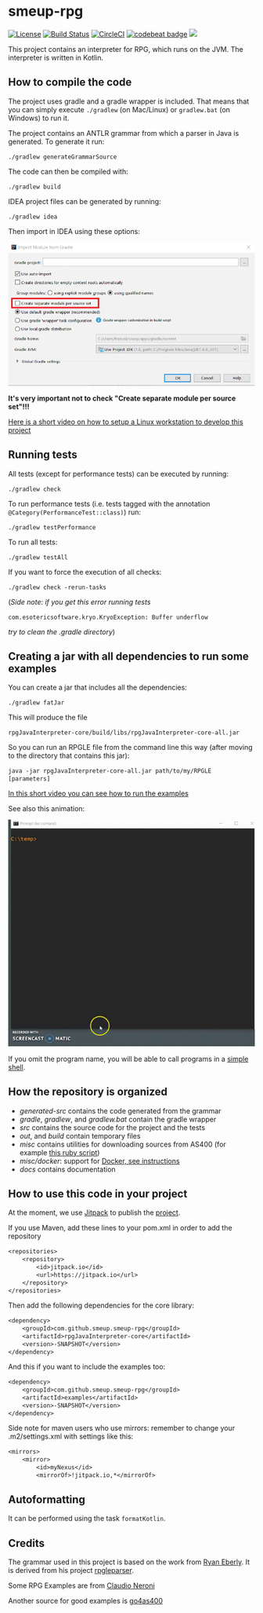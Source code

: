 # smeup-rpg

[![License](https://img.shields.io/badge/License-Apache%202.0-blue.svg)](https://opensource.org/licenses/Apache-2.0)
[![Build Status](https://travis-ci.org/smeup/smeup-rpg.svg?branch=master)](https://travis-ci.org/smeup/smeup-rpg)
[![CircleCI](https://circleci.com/gh/smeup/smeup-rpg.svg?style=svg)](https://circleci.com/gh/smeup/smeup-rpg)
[![codebeat badge](https://codebeat.co/badges/92633ae2-5640-47b3-a0e7-b324f68288ac)](https://codebeat.co/projects/github-com-smeup-smeup-rpg-master)
[![](https://jitpack.io/v/smeup/smeup-rpg.svg)](https://jitpack.io/#smeup/smeup-rpg)

This project contains an interpreter for RPG, which runs on the JVM. The interpreter is written in Kotlin.

## How to compile the code

The project uses gradle and a gradle wrapper is included. That means that you can simply execute `./gradlew` (on Mac/Linux) or `gradlew.bat` (on Windows) to run it.

The project contains an ANTLR grammar from which a parser in Java is generated. To generate it run:

```
./gradlew generateGrammarSource
```

The code can then be compiled with:

```
./gradlew build
```

IDEA project files can be generated by running:

```
./gradlew idea
```
Then import in IDEA using these options:

![Alt text](docs/setup/idea.png?raw=true "Idea import project options")

**It's very important not to check "Create separate module per source set"!!!**

[Here is a short video on how to setup a Linux workstation to develop this project](https://youtu.be/4Kd1b-VPTEs)

## Running tests

All tests (except for performance tests) can be executed by running:

```
./gradlew check
```

To run performance tests (i.e. tests tagged with the annotation `@Category(PerformanceTest::class)`) run:
```
./gradlew testPerformance
```

To run all tests:
```
./gradlew testAll
```


If you want to force the execution of all checks:

```
./gradlew check -rerun-tasks
```

(_Side note: if you get this error running tests_
 ```
 com.esotericsoftware.kryo.KryoException: Buffer underflow
 ```
 _try to clean the .gradle directory_)

## Creating a jar with all dependencies to run some examples
You can create a jar that includes all the dependencies:

```
./gradlew fatJar
```

This will produce the file

``` 
rpgJavaInterpreter-core/build/libs/rpgJavaInterpreter-core-all.jar
```

So you can run an RPGLE file from the command line this way (after moving to the directory that contains this jar):

``` 
java -jar rpgJavaInterpreter-core-all.jar path/to/my/RPGLE [parameters]
```

[In this short video you can see how to run the examples](https://youtu.be/llw2vNeupA4)

See also this animation:

![Alt text](docs/Command_line_interpreter.gif?raw=true "Running interpreter from the command line")

If you omit the program name, you will be able to call programs in a [simple shell](https://youtu.be/uNd6h5H2wTM).

## How the repository is organized

* _generated-src_ contains the code generated from the grammar
* _gradle_, _gradlew_, and _gradlew.bat_ contain the gradle wrapper
* _src_ contains the source code for the project and the tests
* _out_, and _build_ contain temporary files
* _misc_ contains utilities for downloading sources from AS400 (for example [this ruby script](misc/ftpas.rb))
* _misc/docker_: support for [Docker, see instructions](misc/docker/docker.md)
* _docs_ contains documentation


## How to use this code in your project

At the moment, we use [Jitpack](https://jitpack.io/) to publish the [project](https://jitpack.io/#smeup/smeup-rpg).

If you use Maven, add these lines to your pom.xml in order to add the repository

    <repositories>
        <repository>
            <id>jitpack.io</id>
            <url>https://jitpack.io</url>
        </repository>
    </repositories>
	
Then add the following dependencies for the core library:
	
    <dependency>
        <groupId>com.github.smeup.smeup-rpg</groupId>
        <artifactId>rpgJavaInterpreter-core</artifactId>
        <version>-SNAPSHOT</version>
    </dependency>

And this if you want to include the examples too:
		
    <dependency>
        <groupId>com.github.smeup.smeup-rpg</groupId>
        <artifactId>examples</artifactId>
        <version>-SNAPSHOT</version>
    </dependency>

Side note for maven users who use mirrors: remember to change your .m2/settings.xml with settings like this:

    <mirrors>
        <mirror>
            <id>myNexus</id>
            <mirrorOf>!jitpack.io,*</mirrorOf>

## Autoformatting

It can be performed using the task `formatKotlin`.

## Credits

The grammar used in this project is based on the work from [Ryan Eberly](https://www.linkedin.com/in/ryan-eberly-428b438/). It is derived from his project [rpgleparser](https://github.com/rpgleparser/rpgleparser).

Some RPG Examples are from [Claudio Neroni](https://www.neroni.it) 

Another source for good examples is [go4as400](http://www.go4as400.com)

